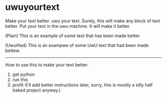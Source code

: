 # uwuyourtext
Make your text better. uwu your text. Surely, this will make any block of text better. Put your text in the uwu machine. It will make it better. 

(Plain) This is an example of some text that has been made better.

(Uwuified) This is an exampwe of some UwU text that had been made bettew. 

--------

How to use this to make your text better: 
1. get python
2. run this
3. profit
(I'll add better instructions later, sorry, this is mostly a silly half baked project anyway.) 
